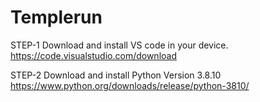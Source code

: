 # Templerun
STEP-1
Download and install VS code in your device.
https://code.visualstudio.com/download

STEP-2
Download and install Python Version 3.8.10 
https://www.python.org/downloads/release/python-3810/



